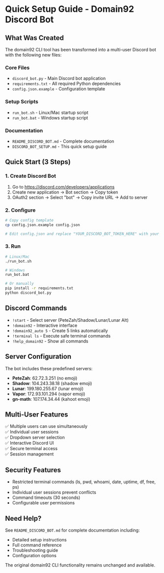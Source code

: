 # Quick Setup Guide - Domain92 Discord Bot

## What Was Created

The domain92 CLI tool has been transformed into a multi-user Discord bot with the following new files:

### Core Files
- `discord_bot.py` - Main Discord bot application
- `requirements.txt` - All required Python dependencies
- `config.json.example` - Configuration template

### Setup Scripts
- `run_bot.sh` - Linux/Mac startup script
- `run_bot.bat` - Windows startup script

### Documentation
- `README_DISCORD_BOT.md` - Complete documentation
- `DISCORD_BOT_SETUP.md` - This quick setup guide

## Quick Start (3 Steps)

### 1. Create Discord Bot
1. Go to https://discord.com/developers/applications
2. Create new application → Bot section → Copy token
3. OAuth2 section → Select "bot" → Copy invite URL → Add to server

### 2. Configure
```bash
# Copy config template
cp config.json.example config.json

# Edit config.json and replace "YOUR_DISCORD_BOT_TOKEN_HERE" with your actual token
```

### 3. Run
```bash
# Linux/Mac
./run_bot.sh

# Windows
run_bot.bat

# Or manually
pip install -r requirements.txt
python discord_bot.py
```

## Discord Commands

- `!start` - Select server (PeteZah/Shadow/Lunar/Lunar Alt)
- `!domain92` - Interactive interface
- `!domain92_auto 5` - Create 5 links automatically
- `!terminal ls` - Execute safe terminal commands
- `!help_domain92` - Show all commands

## Server Configuration

The bot includes these predefined servers:
- **PeteZah**: 62.72.3.251 (no emoji)
- **Shadow**: 104.243.38.18 (shadow emoji)
- **Lunar**: 199.180.255.67 (lunar emoji)
- **Vapor**: 172.93.101.294 (vapor emoji)
- **gn-math**: 107.174.34.44 (kahoot emoji)

## Multi-User Features

✅ Multiple users can use simultaneously  
✅ Individual user sessions  
✅ Dropdown server selection  
✅ Interactive Discord UI  
✅ Secure terminal access  
✅ Session management  

## Security Features

- Restricted terminal commands (ls, pwd, whoami, date, uptime, df, free, ps)
- Individual user sessions prevent conflicts
- Command timeouts (30 seconds)
- Configurable user permissions

## Need Help?

See `README_DISCORD_BOT.md` for complete documentation including:
- Detailed setup instructions
- Full command reference
- Troubleshooting guide
- Configuration options

The original domain92 CLI functionality remains unchanged and available.